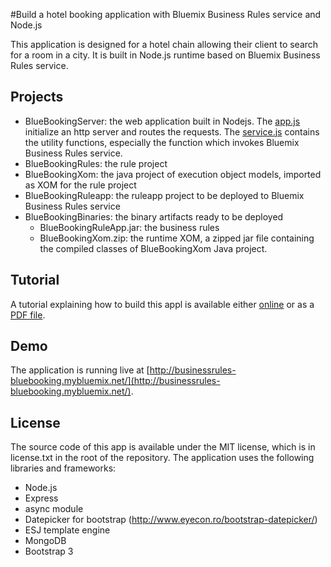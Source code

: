 #Build a hotel booking application with Bluemix Business Rules service and Node.js

This application is designed for a hotel chain allowing their client to search for a room in a city. It is built in Node.js runtime based on Bluemix Business Rules service. 

## Projects

* BlueBookingServer: the web application built in Nodejs. The [app.js](https://hub.jazz.net/project/rulesservicesample/BlueBookingV1/overview#https://hub.jazz.net/git/rulesservicesample%252FBlueBookingV1/contents/master/BlueBookingServer/app.js) initialize an http server and routes the requests. The [service.js](https://hub.jazz.net/project/rulesservicesample/BlueBookingV1/overview#https://hub.jazz.net/git/rulesservicesample%252FBlueBookingV1/contents/master/BlueBookingServer/service.js) contains the utility functions, especially the function which invokes Bluemix Business Rules service.
* BlueBookingRules: the rule project
* BlueBookingXom: the java project of execution object models, imported as XOM for the rule project
* BlueBookingRuleapp: the ruleapp project to be deployed to Bluemix Business Rules service
* BlueBookingBinaries: the binary artifacts ready to be deployed
	* BlueBookingRuleApp.jar: the business rules 
	* BlueBookingXom.zip: the runtime XOM, a zipped jar file containing the compiled classes of BlueBookingXom Java project.

## Tutorial
A tutorial explaining how to build this appl is available either [online](http://www.ibm.com/developerworks/cloud/library/cl-hotel-rules-app/index.html) or as a [PDF file](cl-hotel-rules-app.pdf).

## Demo
The application is running live at [http://businessrules-bluebooking.mybluemix.net/](http://businessrules-bluebooking.mybluemix.net/).

## License 
The source code of this app is available under the MIT license, which is in license.txt in the root of the repository. The application uses the following libraries and frameworks:

* Node.js
* Express
* async module
* Datepicker for bootstrap (http://www.eyecon.ro/bootstrap-datepicker/)
* ESJ template engine
* MongoDB
* Bootstrap 3
